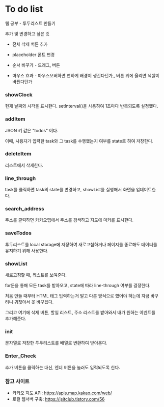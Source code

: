 # To do list

웹 공부 - 투두리스트 만들기



추가 및 변경하고 싶은 것

- 전체 삭제 버튼 추가

- placeholder 폰트 변경

- 순서 바꾸기 - 드래그, 버튼

- 마우스 효과 - 마우스오버하면 연하게 배경이 생긴다던가,, 버튼 위에 올리면 색깔이 바뀐다던가

  

### showClock

현재 날짜와 시각을 표시한다. setInterval()을 사용하여 1초마다 반복되도록 설정했다.



### addItem

JSON 키 값은 "todos" 이다.

이때, 사용자가 입력한 task와 그 task를 수행했는지 여부를 state로 하여 저장한다.



### deleteItem

리스트에서 삭제한다.



### line_through

task를 클릭하면 task의 state를 변경하고, showList를 실행해서 화면을 업데이트한다.



### search_address

주소를 클릭하면 카카오맵에서 주소를 검색하고 지도에 마커를 표시한다.



### saveTodos

투두리스트를 local storage에 저장하여 새로고침하거나 페이지를 종료해도 데이터를 유지하기 위해 사용한다.



### showList

새로고침할 때, 리스트를 보여준다.

for문을 통해 모든 task를 받아오고, state에 따라 line-through 여부를 결정한다.

처음 만들 때부터 HTML 태그 입력하는거 말고 다른 방식으로 했어야 하는데 지금 바꾸려니 귀찮아서 못 바꾸겠다.

그리고 여기에 삭제 버튼, 할일 리스트, 주소 리스트를 받아와서 내가 원하는 이벤트를 추가해준다.



### init

문자열로 저장한 투두리스트를 배열로 변환하여 받아온다.



### Enter_Check

추가 버튼을 클릭하는 대신, 엔터 버튼을 눌러도 입력되도록 한다.



### 참고 사이트

- 카카오 지도 API: https://apis.map.kakao.com/web/
- 로컬 웹서버 구축: https://jsitclub.tistory.com/56
